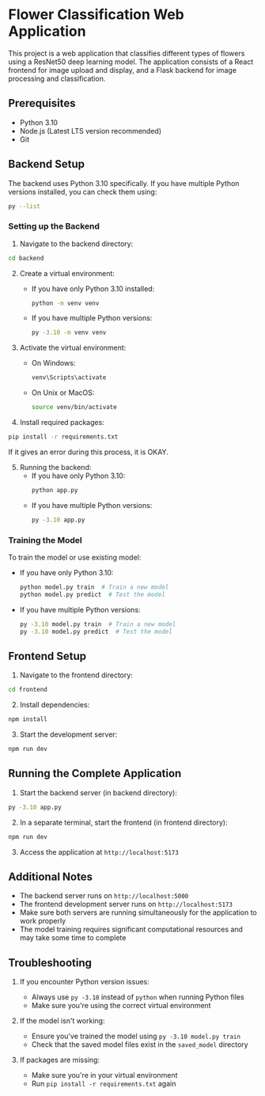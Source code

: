 # Flower Classification Web Application

This project is a web application that classifies different types of flowers using a ResNet50 deep learning model. The application consists of a React frontend for image upload and display, and a Flask backend for image processing and classification.

## Prerequisites

- Python 3.10
- Node.js (Latest LTS version recommended)
- Git

## Backend Setup

The backend uses Python 3.10 specifically. If you have multiple Python versions installed, you can check them using:
```bash
py --list
```

### Setting up the Backend

1. Navigate to the backend directory:
```bash
cd backend
```

2. Create a virtual environment:
   - If you have only Python 3.10 installed:
     ```bash
     python -m venv venv
     ```
   - If you have multiple Python versions:
     ```bash
     py -3.10 -m venv venv
     ```

3. Activate the virtual environment:
   - On Windows:
     ```bash
     venv\Scripts\activate
     ```
   - On Unix or MacOS:
     ```bash
     source venv/bin/activate
     ```

4. Install required packages:
```bash
pip install -r requirements.txt
```
If it gives an error during this process, it is OKAY.

5. Running the backend:
   - If you have only Python 3.10:
     ```bash
     python app.py
     ```
   - If you have multiple Python versions:
     ```bash
     py -3.10 app.py
     ```

### Training the Model

To train the model or use existing model:
   - If you have only Python 3.10:
     ```bash
     python model.py train  # Train a new model
     python model.py predict  # Test the model
     ```
   - If you have multiple Python versions:
     ```bash
     py -3.10 model.py train  # Train a new model
     py -3.10 model.py predict  # Test the model
     ```

## Frontend Setup

1. Navigate to the frontend directory:
```bash
cd frontend
```

2. Install dependencies:
```bash
npm install
```

3. Start the development server:
```bash
npm run dev
```

## Running the Complete Application

1. Start the backend server (in backend directory):
```bash
py -3.10 app.py
```

2. In a separate terminal, start the frontend (in frontend directory):
```bash
npm run dev
```

3. Access the application at `http://localhost:5173`

## Additional Notes

- The backend server runs on `http://localhost:5000`
- The frontend development server runs on `http://localhost:5173`
- Make sure both servers are running simultaneously for the application to work properly
- The model training requires significant computational resources and may take some time to complete

## Troubleshooting

1. If you encounter Python version issues:
   - Always use `py -3.10` instead of `python` when running Python files
   - Make sure you're using the correct virtual environment

2. If the model isn't working:
   - Ensure you've trained the model using `py -3.10 model.py train`
   - Check that the saved model files exist in the `saved_model` directory

3. If packages are missing:
   - Make sure you're in your virtual environment
   - Run `pip install -r requirements.txt` again